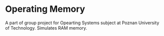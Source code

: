 # Operating Memory

A part of group project for Opearting Systems subject at Poznan University of Technology. Simulates RAM memory.
